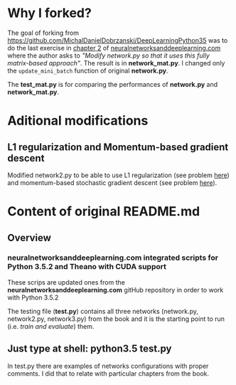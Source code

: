 # Why I forked?

The goal of forking from <https://github.com/MichalDanielDobrzanski/DeepLearningPython35> was to do the last exercise in [chapter 2](http://neuralnetworksanddeeplearning.com/chap2.html) of [neuralnetworksanddeeplearning.com](neuralnetworksanddeeplearning.com "Neural Networks and Deep Learning by Michael Nielsen") where the author asks to *"Modify network.py so that it uses this fully matrix-based approach"*. The result is in **network_mat.py**. I changed only the `update_mini_batch` function of original **network.py**.

The **test_mat.py** is for comparing the performances of **network.py** and **network_mat.py**.

# Aditional modifications
## L1 regularization and Momentum-based gradient descent
Modified network2.py to be able to use L1 regularization (see problem [here](http://neuralnetworksanddeeplearning.com/chap3.html#problems_201277)) and momentum-based stochastic gradient descent (see problem [here](http://neuralnetworksanddeeplearning.com/chap3.html#problem_713937)).

# Content of original README.md
## Overview

### neuralnetworksanddeeplearning.com integrated scripts for Python 3.5.2 and Theano with CUDA support

These scrips are updated ones from the **neuralnetworksanddeeplearning.com** gitHub repository in order to work with Python 3.5.2

The testing file (**test.py**) contains all three networks (network.py, network2.py, network3.py) from the book and it is the starting point to run (i.e. *train and evaluate*) them.

## Just type at shell: **python3.5 test.py**

In test.py there are examples of networks configurations with proper comments. I did that to relate with particular chapters from the book.


